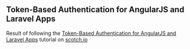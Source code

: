 ## Token-Based Authentication for AngularJS and Laravel Apps

Result of following the [Token-Based Authentication for AngularJS and Laravel Apps](https://scotch.io/tutorials/token-based-authentication-for-angularjs-and-laravel-apps) tutorial on [scotch.io](https://scotch.io)